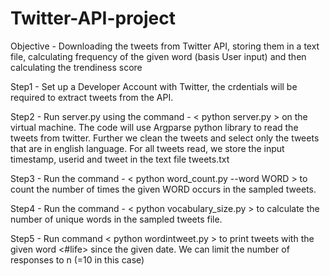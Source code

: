 # Twitter-API-project
Objective - Downloading the tweets from Twitter API, storing them in a text file, calculating frequency of the given word (basis User input) and then calculating the trendiness score

Step1 - Set up a Developer Account with Twitter, the crdentials will be required to extract tweets from the API.

Step2 - Run server.py using the command - < python server.py > on the virtual machine. The code will use Argparse python library to read the tweets from twitter. Further we clean the tweets and select only the tweets that are in english language. For all tweets read, we store the input timestamp, userid and tweet in the text file tweets.txt

Step3 - Run the command - < python word_count.py --word WORD > to count the number of times the given WORD occurs in the sampled tweets. 

Step4 - Run the command - < python vocabulary_size.py > to calculate the number of unique words in the sampled tweets file.  

Step5 - Run command < python wordintweet.py > to print tweets with the given word <#life> since the given date. We can limit the number of responses to n (=10 in this case)
